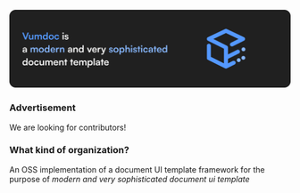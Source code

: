 [![vumdoc_thumbnail](/imgs/vumdoc_thumbnail.png)](#)

### Advertisement
We are looking for contributors!

### What kind of organization?
An OSS implementation of a document UI template framework for the purpose of *modern and very sophisticated document ui template* 
